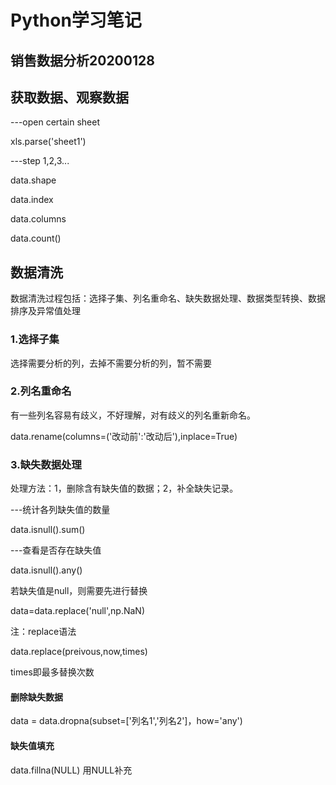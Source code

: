 # Python学习笔记

## 销售数据分析20200128

## 获取数据、观察数据

---open certain sheet

xls.parse('sheet1')

---step 1,2,3...

data.shape

data.index

data.columns

data.count()

## 数据清洗

数据清洗过程包括：选择子集、列名重命名、缺失数据处理、数据类型转换、数据排序及异常值处理

### 1.选择子集

选择需要分析的列，去掉不需要分析的列，暂不需要

### 2.列名重命名

有一些列名容易有歧义，不好理解，对有歧义的列名重新命名。

data.rename(columns=('改动前':'改动后'),inplace=True)

### 3.缺失数据处理

处理方法：1，删除含有缺失值的数据；2，补全缺失记录。

---统计各列缺失值的数量

data.isnull().sum()

---查看是否存在缺失值

data.isnull().any()

若缺失值是null，则需要先进行替换

data=data.replace('null',np.NaN)

注：replace语法

data.replace(preivous,now,times)

times即最多替换次数

#### 删除缺失数据

data = data.dropna(subset=['列名1','列名2']，how='any')

####  缺失值填充

data.fillna(NULL) 用NULL补充


